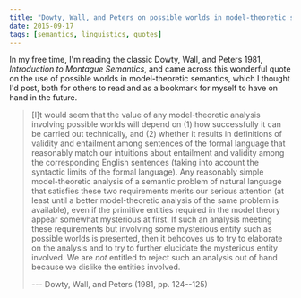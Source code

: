 ```yaml
---
title: "Dowty, Wall, and Peters on possible worlds in model-theoretic semantics"
date: 2015-09-17
tags: [semantics, linguistics, quotes]
---
```


In my free time, I'm reading the classic Dowty, Wall, and Peters 1981,
*Introduction to Montague Semantics*, and came across this wonderful quote on
the use of possible worlds in model-theoretic semantics, which I thought I'd
post, both for others to read and as a bookmark for myself to have on hand in
the future.

> [I]t would seem that the value of any model-theoretic analysis involving
> possible worlds will depend on (1) how successfully it can be carried out
> technically, and (2) whether it results in definitions of validity and
> entailment among sentences of the formal language that reasonably match our
> intuitions about entailment and validity among the corresponding English
> sentences (taking into account the syntactic limits of the formal language).
> Any reasonably simple model-theoretic analysis of a semantic problem of
> natural language that satisfies these two requirements merits our serious
> attention (at least until a better model-theoretic analysis of the same
> problem is available), even if the primitive entities required in the model
> theory appear somewhat mysterious at first. If such an analysis meeting these
> requirements but involving some mysterious entity such as possible worlds is
> presented, then it behooves us to try to elaborate on the analysis and to try
> to further elucidate the mysterious entity involved. We are *not* entitled to
> reject such an analysis out of hand because we dislike the entities involved.
>
> --- Dowty, Wall, and Peters (1981, pp. 124--125)
